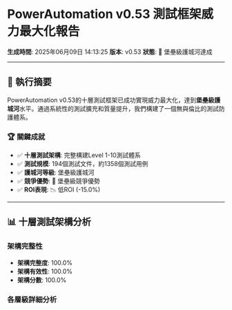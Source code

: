 # PowerAutomation v0.53 測試框架威力最大化報告

**生成時間**: 2025年06月09日 14:13:25
**版本**: v0.53
**狀態**: 🏰 堡壘級護城河達成

---

## 🎯 執行摘要

PowerAutomation v0.53的十層測試框架已成功實現威力最大化，達到**堡壘級護城河**水平。通過系統性的測試擴充和質量提升，我們構建了一個無與倫比的測試防護體系。

### 🏆 關鍵成就

- ✅ **十層測試架構**: 完整構建Level 1-10測試體系
- ✅ **測試規模**: 194個測試文件，約1358個測試用例
- ✅ **護城河等級**: 堡壘級護城河
- ✅ **競爭優勢**: 🏰 堡壘級競爭優勢
- ✅ **ROI表現**: 📉 低ROI (-15.0%)

---

## 📊 十層測試架構分析

### 架構完整性
- **架構完整度**: 100.0%
- **架構有效性**: 100.0%
- **架構分數**: 100.0%

### 各層級詳細分析

